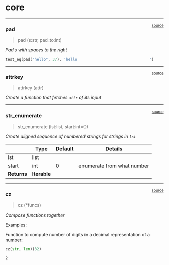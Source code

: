 # core


<!-- WARNING: THIS FILE WAS AUTOGENERATED! DO NOT EDIT! -->

------------------------------------------------------------------------

<a
href="https://github.com/ozellpaukert/oztools/blob/main/oztools/core.py#L12"
target="_blank" style="float:right; font-size:smaller">source</a>

### pad

>  pad (s:str, pad_to:int)

*Pad `s` with spaces to the right*

``` python
test_eq(pad("hello", 37), 'hello                                ')
```

------------------------------------------------------------------------

<a
href="https://github.com/ozellpaukert/oztools/blob/main/oztools/core.py#L17"
target="_blank" style="float:right; font-size:smaller">source</a>

### attrkey

>  attrkey (attr)

*Create a function that fetches `attr` of its input*

------------------------------------------------------------------------

<a
href="https://github.com/ozellpaukert/oztools/blob/main/oztools/core.py#L22"
target="_blank" style="float:right; font-size:smaller">source</a>

### str_enumerate

>  str_enumerate (lst:list, start:int=0)

*Create aligned sequence of numbered strings for strings in `lst`*

<table>
<thead>
<tr>
<th></th>
<th><strong>Type</strong></th>
<th><strong>Default</strong></th>
<th><strong>Details</strong></th>
</tr>
</thead>
<tbody>
<tr>
<td>lst</td>
<td>list</td>
<td></td>
<td></td>
</tr>
<tr>
<td>start</td>
<td>int</td>
<td>0</td>
<td>enumerate from what number</td>
</tr>
<tr>
<td><strong>Returns</strong></td>
<td><strong>Iterable</strong></td>
<td></td>
<td></td>
</tr>
</tbody>
</table>

------------------------------------------------------------------------

<a
href="https://github.com/ozellpaukert/oztools/blob/main/oztools/core.py#L29"
target="_blank" style="float:right; font-size:smaller">source</a>

### cz

>  cz (*funcs)

*Compose functions together*

Examples:

Function to compute number of digits in a decimal representation of a
number:

``` python
cz(str, len)(32)
```

    2
